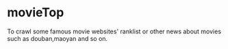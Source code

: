 # movieTop
To crawl some famous movie websites' ranklist or other news about movies such as douban,maoyan and so on.
